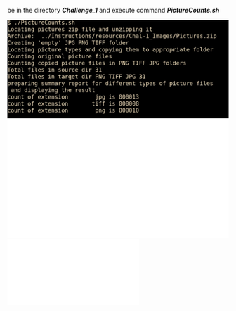 be in the directory _**Challenge_1**_ and execute command _**PictureCounts.sh**_ 


![Picture Counts](Challenge_1.jpg)
![Picture Counts from eplorer](Challenge_1.pdf)
